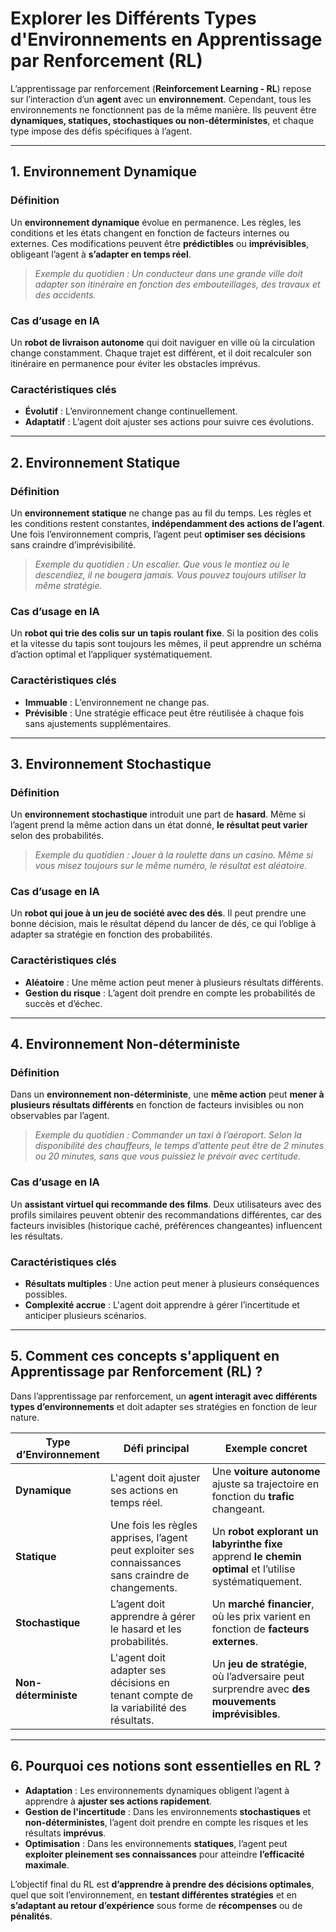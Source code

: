 # **Explorer les Différents Types d'Environnements en Apprentissage par Renforcement (RL)**  

L’apprentissage par renforcement (**Reinforcement Learning - RL**) repose sur l’interaction d’un **agent** avec un **environnement**. Cependant, tous les environnements ne fonctionnent pas de la même manière. Ils peuvent être **dynamiques, statiques, stochastiques ou non-déterministes**, et chaque type impose des défis spécifiques à l’agent.  

---

## **1. Environnement Dynamique**  

### **Définition**  
Un **environnement dynamique** évolue en permanence. Les règles, les conditions et les états changent en fonction de facteurs internes ou externes. Ces modifications peuvent être **prédictibles** ou **imprévisibles**, obligeant l’agent à **s’adapter en temps réel**.  

> *Exemple du quotidien : Un conducteur dans une grande ville doit adapter son itinéraire en fonction des embouteillages, des travaux et des accidents.*  

### **Cas d’usage en IA**  
Un **robot de livraison autonome** qui doit naviguer en ville où la circulation change constamment. Chaque trajet est différent, et il doit recalculer son itinéraire en permanence pour éviter les obstacles imprévus.  

### **Caractéristiques clés**  
- **Évolutif** : L’environnement change continuellement.  
- **Adaptatif** : L’agent doit ajuster ses actions pour suivre ces évolutions.  

---

## **2. Environnement Statique**  

### **Définition**  
Un **environnement statique** ne change pas au fil du temps. Les règles et les conditions restent constantes, **indépendamment des actions de l’agent**. Une fois l’environnement compris, l’agent peut **optimiser ses décisions** sans craindre d’imprévisibilité.  

> *Exemple du quotidien : Un escalier. Que vous le montiez ou le descendiez, il ne bougera jamais. Vous pouvez toujours utiliser la même stratégie.*  

### **Cas d’usage en IA**  
Un **robot qui trie des colis sur un tapis roulant fixe**. Si la position des colis et la vitesse du tapis sont toujours les mêmes, il peut apprendre un schéma d’action optimal et l’appliquer systématiquement.  

### **Caractéristiques clés**  
- **Immuable** : L’environnement ne change pas.  
- **Prévisible** : Une stratégie efficace peut être réutilisée à chaque fois sans ajustements supplémentaires.  

---

## **3. Environnement Stochastique**  

### **Définition**  
Un **environnement stochastique** introduit une part de **hasard**. Même si l’agent prend la même action dans un état donné, **le résultat peut varier** selon des probabilités.  

> *Exemple du quotidien : Jouer à la roulette dans un casino. Même si vous misez toujours sur le même numéro, le résultat est aléatoire.*  

### **Cas d’usage en IA**  
Un **robot qui joue à un jeu de société avec des dés**. Il peut prendre une bonne décision, mais le résultat dépend du lancer de dés, ce qui l’oblige à adapter sa stratégie en fonction des probabilités.  

### **Caractéristiques clés**  
- **Aléatoire** : Une même action peut mener à plusieurs résultats différents.  
- **Gestion du risque** : L’agent doit prendre en compte les probabilités de succès et d’échec.  

---

## **4. Environnement Non-déterministe**  

### **Définition**  
Dans un **environnement non-déterministe**, une **même action** peut **mener à plusieurs résultats différents** en fonction de facteurs invisibles ou non observables par l’agent.  

> *Exemple du quotidien : Commander un taxi à l’aéroport. Selon la disponibilité des chauffeurs, le temps d’attente peut être de 2 minutes ou 20 minutes, sans que vous puissiez le prévoir avec certitude.*  

### **Cas d’usage en IA**  
Un **assistant virtuel qui recommande des films**. Deux utilisateurs avec des profils similaires peuvent obtenir des recommandations différentes, car des facteurs invisibles (historique caché, préférences changeantes) influencent les résultats.  

### **Caractéristiques clés**  
- **Résultats multiples** : Une action peut mener à plusieurs conséquences possibles.  
- **Complexité accrue** : L'agent doit apprendre à gérer l’incertitude et anticiper plusieurs scénarios.  

---

## **5. Comment ces concepts s'appliquent en Apprentissage par Renforcement (RL) ?**  

Dans l’apprentissage par renforcement, un **agent interagit avec différents types d’environnements** et doit adapter ses stratégies en fonction de leur nature.  

| Type d’Environnement  | Défi principal | Exemple concret |
|----------------------|---------------|----------------|
| **Dynamique** | L'agent doit ajuster ses actions en temps réel. | Une **voiture autonome** ajuste sa trajectoire en fonction du **trafic** changeant. |
| **Statique** | Une fois les règles apprises, l’agent peut exploiter ses connaissances sans craindre de changements. | Un **robot explorant un labyrinthe fixe** apprend **le chemin optimal** et l’utilise systématiquement. |
| **Stochastique** | L’agent doit apprendre à gérer le hasard et les probabilités. | Un **marché financier**, où les prix varient en fonction de **facteurs externes**. |
| **Non-déterministe** | L'agent doit adapter ses décisions en tenant compte de la variabilité des résultats. | Un **jeu de stratégie**, où l’adversaire peut surprendre avec **des mouvements imprévisibles**. |

---

## **6. Pourquoi ces notions sont essentielles en RL ?**  

- **Adaptation** : Les environnements dynamiques obligent l’agent à apprendre à **ajuster ses actions rapidement**.  
- **Gestion de l'incertitude** : Dans les environnements **stochastiques** et **non-déterministes**, l’agent doit prendre en compte les risques et les résultats **imprévus**.  
- **Optimisation** : Dans les environnements **statiques**, l’agent peut **exploiter pleinement ses connaissances** pour atteindre **l’efficacité maximale**.  

L’objectif final du RL est **d’apprendre à prendre des décisions optimales**, quel que soit l’environnement, en **testant différentes stratégies** et en **s’adaptant au retour d’expérience** sous forme de **récompenses** ou de **pénalités**.  
